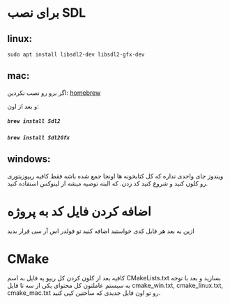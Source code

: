 # برای نصب SDL
## linux:
`sudo apt install libsdl2-dev libsdl2-gfx-dev`

## mac:

اگر برو رو نصب نکردین:
[homebrew](https://brew.sh/ "brew.sh")

و بعد از اون:
##### `brew install Sdl2`
##### `brew install Sdl2Gfx`

## windows:

ویندوز جای واحدی نداره که کل کتابخونه ها اونجا جمع شده باشه فقط کافیه ریپوزیتوری رو کلون کنید و شروع کنید کد زدن. که البته توصیه میشه از لینوکس استفاده کنید.

# اضافه کردن فایل کد به پروژه
ازین به بعد هر فایل کدی خواستید اضافه کنید تو فولدر اس آر سی قرار بدید

# CMake
کافیه بعد از کلون کردن کل ریپو یه فایل به اسم CMakeLists.txt بسازید و بعد
با توجه به سیستم عاملتون کل محتوای یکی از سه تا فایل cmake_win.txt, cmake_linux.txt, cmake_mac.txt رو تو اون فایل جدیدی که ساختین کپی کنید.
